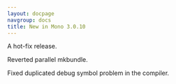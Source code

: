 ```yaml
---
layout: docpage
navgroup: docs
title: New in Mono 3.0.10
---
```


A hot-fix release.

Reverted parallel mkbundle.

Fixed duplicated debug symbol problem in the compiler.
